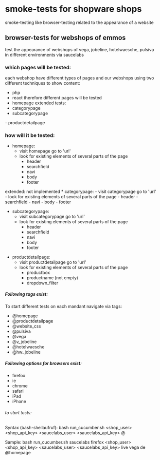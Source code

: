 # smoke-tests for shopware shops
smoke-testing like browser-testing related to the appearance of a website
## browser-tests for webshops of emmos
test the appearance of webshops of vega, jobeline, hotelwaesche, pulsiva in different environments via saucelabs

### which pages will be tested:
each webshop have different types of pages and our webshops using two different techniques to show content:
- php
- react
therefore different pages will be tested
- homepage
<d> extended tests:
- categorypage
- subcategorypage
</d>
- productdetailpage

### how will it be tested:
* homepage:
   - visit homepage
     go to 'url'
   - look for existing elements of several parts of the page
     - header
     - searchfield
     - navi
     - body
     - footer

<d>
extended: not implemented
* categorypage:
   - visit categorypage
     go to 'url'
   - look for existing elements of several parts of the page
     - header
     - searchfield
     - navi
     - body
     - footer

* subcategorypage:
   - visit subcategorypage
     go to 'url'
   - look for existing elements of several parts of the page
     - header
     - searchfield
     - navi
     - body
     - footer
</d>

* productdetailpage:
   - visit productdetailpage
     go to 'url'
   - look for existing elements of several parts of the page
     - productbox
     - productname (not empty)
     - dropdown_filter

##### Following tags exist:
To start different tests on each mandant navigate via tags:
- @homepage
- @productdetailpage
- @website_css
- @pulsiva
- @vega
- @v_jobeline
- @hotelwaesche
- @hw_jobeline

##### Following options for browsers exist:
- firefox
- ie
- chrome
- safari
- iPad
- iPhone

###### to start tests:
Syntax (bash-shellaufruf):
       bash run_cucumber.sh <driver> <browser> <shop_user> <shop_api_key> <saucelabs_user> <saucelabs_api_key> <system> <brand> <country> @<tag>

Sample:
       bash run_cucumber.sh saucelabs firefox <shop_user> <shop_api_key> <saucelabs_user> <saucelabs_api_key> live vega de @homepage
